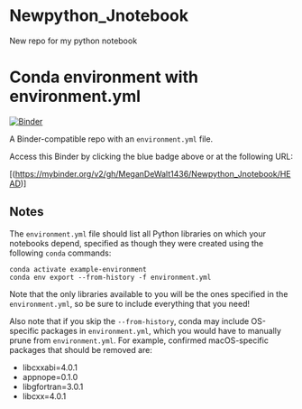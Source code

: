 # Newpython_Jnotebook
New repo for my python notebook
# Conda environment with environment.yml

[![Binder](http://mybinder.org/badge_logo.svg)](https://mybinder.org/v2/gh/MeganDeWalt1436/Newpython_Jnotebook/HEAD)

A Binder-compatible repo with an `environment.yml` file.

Access this Binder by clicking the blue badge above or at the following URL:

[(https://mybinder.org/v2/gh/MeganDeWalt1436/Newpython_Jnotebook/HEAD)]
## Notes
The `environment.yml` file should list all Python libraries on which your notebooks
depend, specified as though they were created using the following `conda` commands:

```
conda activate example-environment
conda env export --from-history -f environment.yml
```

Note that the only libraries available to you will be the ones specified in
the `environment.yml`, so be sure to include everything that you need! 

Also note that if you skip the `--from-history`, conda may include OS-specific
packages in `environment.yml`, which you would have to manually prune from
`environment.yml`.  For example, confirmed macOS-specific packages that should
be removed are:

* libcxxabi=4.0.1
* appnope=0.1.0
* libgfortran=3.0.1
* libcxx=4.0.1

